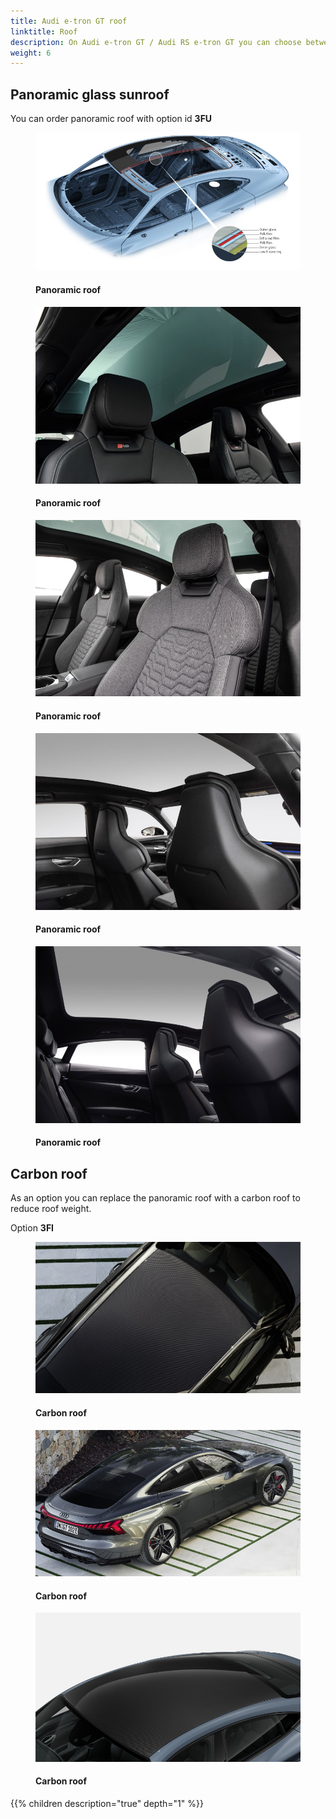 ```yaml
---
title: Audi e-tron GT roof
linktitle: Roof
description: On Audi e-tron GT / Audi RS e-tron GT you can choose between two types of roofs.
weight: 6
---
```

<!-- markdownlint-disable MD033 -->

## Panoramic glass sunroof

You can order panoramic roof with option id **3FU**

<figure>
    <a href="panoramic_roof_1.jpg">
        <img src="panoramic_roof_1s.jpg" alt="Panoramic roof" title="Panoramic roof">
    </a>
    <figcaption><h4>Panoramic roof</h4></figcaption>
</figure>

<figure>
    <a href="panoramic_roof_2.jpg">
        <img src="panoramic_roof_2s.jpg" alt="Panoramic roof" title="Panoramic roof">
    </a>
    <figcaption><h4>Panoramic roof</h4></figcaption>
</figure>

<figure>
    <a href="panoramic_roof_3.jpg">
        <img src="panoramic_roof_3s.jpg" alt="Panoramic roof" title="Panoramic roof">
    </a>
    <figcaption><h4>Panoramic roof</h4></figcaption>
</figure>

<figure>
    <a href="panoramic_roof_4.jpg">
        <img src="panoramic_roof_4s.jpg" alt="Panoramic roof" title="Panoramic roof">
    </a>
    <figcaption><h4>Panoramic roof</h4></figcaption>
</figure>

<figure>
    <a href="panoramic_roof_5.jpg">
        <img src="panoramic_roof_5s.jpg" alt="Panoramic roof" title="Panoramic roof">
    </a>
    <figcaption><h4>Panoramic roof</h4></figcaption>
</figure>

## Carbon roof

As an option you can replace the panoramic roof with a carbon roof to reduce roof weight.

Option **3FI**

<figure>
    <a href="carbon_roof_1.jpg">
        <img src="carbon_roof_1s.jpg" alt="Carbon roof" title="Carbon roof">
    </a>
    <figcaption><h4>Carbon roof</h4></figcaption>
</figure>

<figure>
    <a href="carbon_roof_2.jpg">
        <img src="carbon_roof_2s.jpg" alt="Carbon roof" title="Carbon roof">
    </a>
    <figcaption><h4>Carbon roof</h4></figcaption>
</figure>

<figure>
    <a href="carbon_roof_3.jpg">
        <img src="carbon_roof_3s.jpg" alt="Carbon roof" title="Carbon roof">
    </a>
    <figcaption><h4>Carbon roof</h4></figcaption>
</figure>

{{% children description="true" depth="1" %}}

